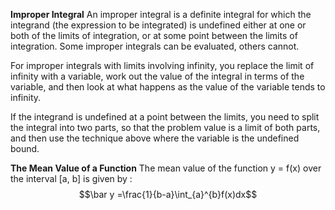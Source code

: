 **Improper Integral**
An improper integral is a definite integral for which the integrand (the expression to be integrated) is undefined either at one or both of the limits of integration, or at some point between the limits of integration. Some improper integrals can be evaluated, others cannot. 

For improper integrals with limits involving infinity, you replace the limit of infinity with a variable, work out the value of the integral in terms of the variable, and then look at what happens as the value of the variable tends to infinity.

If the integrand is undefined at a point between the limits, you need to split the integral into two parts, so that the problem value is a limit of both parts, and then use the technique above where the variable is the undefined bound.

**The Mean Value of a Function**
The mean value of the function y = f(x) over the interval \[a, b] is given by :
$$\bar y =\frac{1}{b-a}\int_{a}^{b}f(x)dx$$